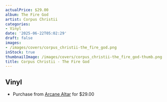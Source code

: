 ```yaml
---
actualPrice: $29.00
album: The Fire God
artist: Corpus Christii
categories:
- Vinyl
date: '2025-06-22T05:02:29'
draft: false
images:
- /images/covers/corpus_christii-the_fire_god.png
inStock: true
thumbnailImage: /images/covers/corpus_christii-the_fire_god-thumb.png
title: Corpus Christii - The Fire God
---
```


## Vinyl
* Purchase from [Arcane Altar](https://arcanealtar.bigcartel.com/product/corpus-christii-the-fire-god-12-lp) for $29.00

